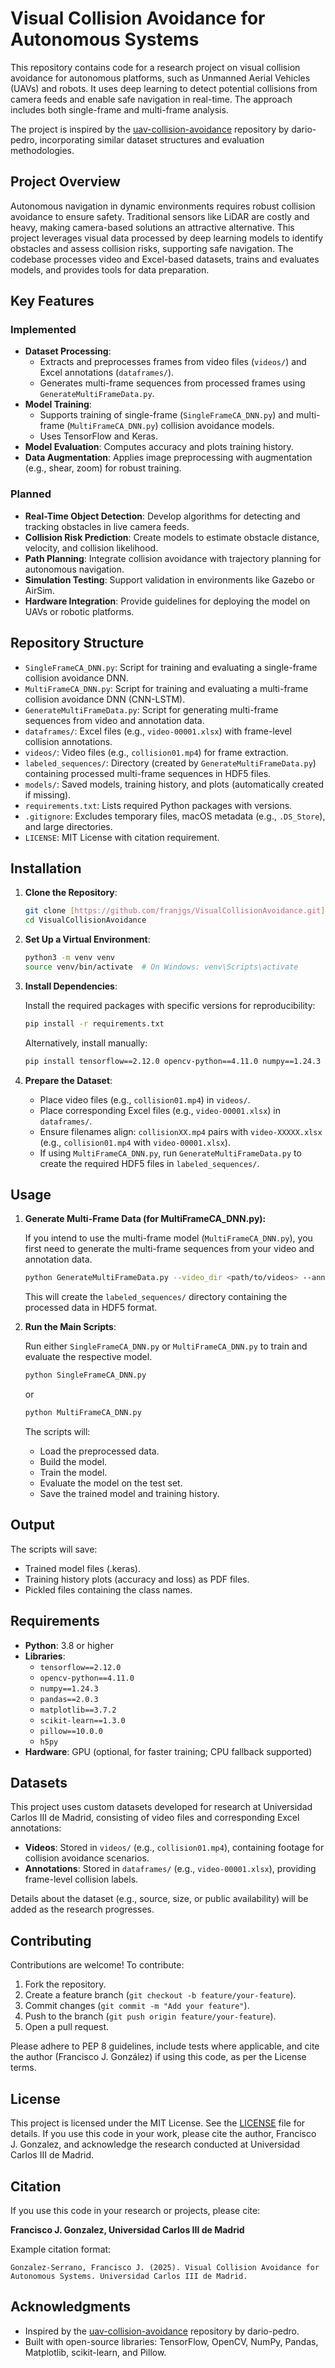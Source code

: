 # Visual Collision Avoidance for Autonomous Systems

This repository contains code for a research project on visual collision avoidance for autonomous platforms, such as Unmanned Aerial Vehicles (UAVs) and robots. It uses deep learning to detect potential collisions from camera feeds and enable safe navigation in real-time. The approach includes both single-frame and multi-frame analysis.

The project is inspired by the [uav-collision-avoidance](https://github.com/dario-pedro/uav-collision-avoidance) repository by dario-pedro, incorporating similar dataset structures and evaluation methodologies.

## Project Overview

Autonomous navigation in dynamic environments requires robust collision avoidance to ensure safety. Traditional sensors like LiDAR are costly and heavy, making camera-based solutions an attractive alternative. This project leverages visual data processed by deep learning models to identify obstacles and assess collision risks, supporting safe navigation. The codebase processes video and Excel-based datasets, trains and evaluates models, and provides tools for data preparation.

## Key Features

### Implemented

-   **Dataset Processing**:
    -   Extracts and preprocesses frames from video files (`videos/`) and Excel annotations (`dataframes/`).
    -   Generates multi-frame sequences from processed frames using `GenerateMultiFrameData.py`.
-   **Model Training**:
    -   Supports training of single-frame (`SingleFrameCA_DNN.py`) and multi-frame (`MultiFrameCA_DNN.py`) collision avoidance models.
    -   Uses TensorFlow and Keras.
-   **Model Evaluation**: Computes accuracy and plots training history.
-   **Data Augmentation**: Applies image preprocessing with augmentation (e.g., shear, zoom) for robust training.

### Planned

-   **Real-Time Object Detection**: Develop algorithms for detecting and tracking obstacles in live camera feeds.
-   **Collision Risk Prediction**: Create models to estimate obstacle distance, velocity, and collision likelihood.
-   **Path Planning**: Integrate collision avoidance with trajectory planning for autonomous navigation.
-   **Simulation Testing**: Support validation in environments like Gazebo or AirSim.
-   **Hardware Integration**: Provide guidelines for deploying the model on UAVs or robotic platforms.

## Repository Structure

-   `SingleFrameCA_DNN.py`: Script for training and evaluating a single-frame collision avoidance DNN.
-   `MultiFrameCA_DNN.py`: Script for training and evaluating a multi-frame collision avoidance DNN (CNN-LSTM).
-   `GenerateMultiFrameData.py`: Script for generating multi-frame sequences from video and annotation data.
-   `dataframes/`: Excel files (e.g., `video-00001.xlsx`) with frame-level collision annotations.
-   `videos/`: Video files (e.g., `collision01.mp4`) for frame extraction.
-   `labeled_sequences/`: Directory (created by `GenerateMultiFrameData.py`) containing processed multi-frame sequences in HDF5 files.
-   `models/`: Saved models, training history, and plots (automatically created if missing).
-   `requirements.txt`: Lists required Python packages with versions.
-   `.gitignore`: Excludes temporary files, macOS metadata (e.g., `.DS_Store`), and large directories.
-   `LICENSE`: MIT License with citation requirement.

## Installation

1.  **Clone the Repository**:

    ```bash
    git clone [https://github.com/franjgs/VisualCollisionAvoidance.git](https://github.com/franjgs/VisualCollisionAvoidance.git)
    cd VisualCollisionAvoidance
    ```

2.  **Set Up a Virtual Environment**:

    ```bash
    python3 -m venv venv
    source venv/bin/activate  # On Windows: venv\Scripts\activate
    ```

3.  **Install Dependencies**:

    Install the required packages with specific versions for reproducibility:

    ```bash
    pip install -r requirements.txt
    ```

    Alternatively, install manually:

    ```bash
    pip install tensorflow==2.12.0 opencv-python==4.11.0 numpy==1.24.3 pandas==2.0.3 matplotlib==3.7.2 scikit-learn==1.3.0 pillow==10.0.0 h5py
    ```

4.  **Prepare the Dataset**:

    -   Place video files (e.g., `collision01.mp4`) in `videos/`.
    -   Place corresponding Excel files (e.g., `video-00001.xlsx`) in `dataframes/`.
    -   Ensure filenames align: `collisionXX.mp4` pairs with `video-XXXXX.xlsx` (e.g., `collision01.mp4` with `video-00001.xlsx`).
    -   If using `MultiFrameCA_DNN.py`, run `GenerateMultiFrameData.py` to create the required HDF5 files in `labeled_sequences/`.

## Usage

1.  **Generate Multi-Frame Data (for MultiFrameCA_DNN.py):**

    If you intend to use the multi-frame model (`MultiFrameCA_DNN.py`), you first need to generate the multi-frame sequences from your video and annotation data.

    ```bash
    python GenerateMultiFrameData.py --video_dir <path/to/videos> --annotation_dir <path/to/dataframes> --output_dir <path/to/output_dir>
    ```

    This will create the `labeled_sequences/` directory containing the processed data in HDF5 format.

2.  **Run the Main Scripts**:

    Run either `SingleFrameCA_DNN.py` or `MultiFrameCA_DNN.py` to train and evaluate the respective model.

    ```bash
    python SingleFrameCA_DNN.py
    ```

    or

    ```bash
    python MultiFrameCA_DNN.py
    ```

    The scripts will:

    -   Load the preprocessed data.
    -   Build the model.
    -   Train the model.
    -   Evaluate the model on the test set.
    -   Save the trained model and training history.

## Output

The scripts will save:

-   Trained model files (.keras).
-   Training history plots (accuracy and loss) as PDF files.
-   Pickled files containing the class names.

## Requirements

-   **Python**: 3.8 or higher
-   **Libraries**:
    -   `tensorflow==2.12.0`
    -   `opencv-python==4.11.0`
    -   `numpy==1.24.3`
    -   `pandas==2.0.3`
    -   `matplotlib==3.7.2`
    -   `scikit-learn==1.3.0`
    -   `pillow==10.0.0`
    -   `h5py`
-   **Hardware**: GPU (optional, for faster training; CPU fallback supported)

## Datasets

This project uses custom datasets developed for research at Universidad Carlos III de Madrid, consisting of video files and corresponding Excel annotations:

-   **Videos**: Stored in `videos/` (e.g., `collision01.mp4`), containing footage for collision avoidance scenarios.
-   **Annotations**: Stored in `dataframes/` (e.g., `video-00001.xlsx`), providing frame-level collision labels.

Details about the dataset (e.g., source, size, or public availability) will be added as the research progresses.

## Contributing

Contributions are welcome! To contribute:

1.  Fork the repository.
2.  Create a feature branch (`git checkout -b feature/your-feature`).
3.  Commit changes (`git commit -m "Add your feature"`).
4.  Push to the branch (`git push origin feature/your-feature`).
5.  Open a pull request.

Please adhere to PEP 8 guidelines, include tests where applicable, and cite the author (Francisco J. González) if using this code, as per the License terms.

## License

This project is licensed under the MIT License. See the [LICENSE](LICENSE) file for details. If you use this code in your work, please cite the author, Francisco J. Gonzalez, and acknowledge the research conducted at Universidad Carlos III de Madrid.

## Citation

If you use this code in your research or projects, please cite:

**Francisco J. Gonzalez, Universidad Carlos III de Madrid**

Example citation format:
```
Gonzalez-Serrano, Francisco J. (2025). Visual Collision Avoidance for Autonomous Systems. Universidad Carlos III de Madrid.
```

## Acknowledgments

- Inspired by the [uav-collision-avoidance](https://github.com/dario-pedro/uav-collision-avoidance) repository by dario-pedro.
- Built with open-source libraries: TensorFlow, OpenCV, NumPy, Pandas, Matplotlib, scikit-learn, and Pillow.
